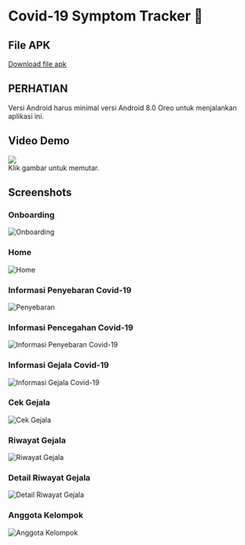 # Covid-19 Symptom Tracker 🦠

## File APK
[Download file apk](https://github.com/HarySuryanto/Covid19SymptomTracker/raw/master/app/build/outputs/apk/debug/Covid-19%20Symptom%20Tracker.apk)

## PERHATIAN
Versi Android harus minimal versi Android 8.0 Oreo untuk menjalankan aplikasi ini.

## Video Demo
[![](http://img.youtube.com/vi/2b3tBoRUKHo/0.jpg)](http://www.youtube.com/watch?v=2b3tBoRUKHo "Covid-19 Symptom Tracker")\
Klik gambar untuk memutar.

## Screenshots
### Onboarding
![Onboarding](https://i.ibb.co/THPMMxq/onboarding.jpg)

### Home
![Home](https://i.ibb.co/s69GHk0/home.jpg)

### Informasi Penyebaran Covid-19
![Penyebaran](https://i.ibb.co/FW1CBY3/penyebaran.jpg)

### Informasi Pencegahan Covid-19
![Informasi Penyebaran Covid-19](https://i.ibb.co/MRb9bM0/pencegahan.jpg)

### Informasi Gejala Covid-19
![Informasi Gejala Covid-19](https://i.ibb.co/wBBRfPQ/gejala.jpg)

### Cek Gejala
![Cek Gejala](https://i.ibb.co/8MvrqM9/cek-gejala.jpg)

### Riwayat Gejala
![Riwayat Gejala](https://i.ibb.co/hypvFBS/riwayat.jpg)

### Detail Riwayat Gejala
![Detail Riwayat Gejala](https://i.ibb.co/1f6VmWL/riwayat-gejala.jpg)

### Anggota Kelompok
![Anggota Kelompok](https://i.ibb.co/LnNjhGr/anggota-kelompok.jpg)
